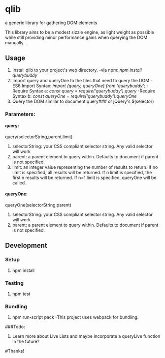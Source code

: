 # qlib
a generic library for gathering DOM elements


This library aims to be a modest sizzle engine, as light weight as possible while still providing minor performance gains when querying the DOM manually.

## Usage
1. Install qlib to your project's web directory.
    -via npm: _npm install querybuddy_
2. Import query and queryOne to the files that need to query the DOM
    -ES6 Import Syntax: _import {query, queryOne} from 'querybuddy';_
    -Require Syntax a: _const query = require('querybuddy').query_
    -Require Syntax b: _const queryOne = require('querybuddy').queryOne_
3. Query the DOM similar to document.query### or jQuery's $(selector)

### Parameters:
#### query:
query(selectorString,parent,limit)
1. selectorString: your CSS compliant selector string. Any valid selector will work
2. parent: a parent element to query within. Defaults to document if parent is not specified.
3. limit: an integer value representing the number of results to return. If no limit is specified, all results will be returned. If n limit is specified, the first n results will be returned. If n=1 limit is specified, queryOne will be called.

#### queryOne:
queryOne(selectorString,parent)
1. selectorString: your CSS compliant selector string. Any valid selector will work
2. parent: a parent element to query within. Defaults to document if parent is not specified.


## Development

### Setup
1. npm install
  

### Testing
1. npm test

### Bundling
1. npm run-script pack
  -This project uses webpack for bundling.


###Todo:
1. Learn more about Live Lists and maybe incorporate a queryLive function in the future?


#Thanks!  
